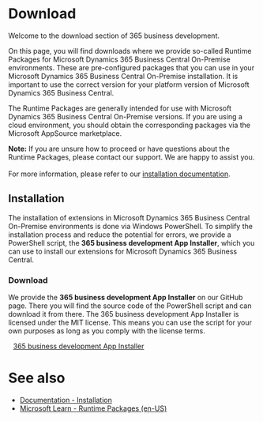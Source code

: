 # Download

Welcome to the download section of 365 business development.

On this page, you will find downloads where we provide so-called Runtime Packages for Microsoft Dynamics 365 Business Central On-Premise environments. These are pre-configured packages that you can use in your Microsoft Dynamics 365 Business Central On-Premise installation. It is important to use the correct version for your platform version of Microsoft Dynamics 365 Business Central.

The Runtime Packages are generally intended for use with Microsoft Dynamics 365 Business Central On-Premise versions. If you are using a cloud environment, you should obtain the corresponding packages via the Microsoft AppSource marketplace.

<div class="alert alert-info">
    <i class="fa-duotone fa-thin fa-lightbulb fa-lg" style="--fa-secondary-color: #00b7c3; --fa-primary-color: #111111;"></i> <strong>Note:</strong> If you are unsure how to proceed or have questions about the Runtime Packages, please contact our support. We are happy to assist you.<br>
    <br>
    For more information, please refer to our <a href="https://docs.365businessdev.com/de-de/installation/introduction.html" target="_blank">installation documentation</a>.
</div>

## Installation 

The installation of extensions in Microsoft Dynamics 365 Business Central On-Premise environments is done via Windows PowerShell. To simplify the installation process and reduce the potential for errors, we provide a PowerShell script, the **365 business development App Installer**, which you can use to install our extensions for Microsoft Dynamics 365 Business Central.

### Download

We provide the **365 business development App Installer** on our GitHub page. There you will find the source code of the PowerShell script and can download it from there. The 365 business development App Installer is licensed under the MIT license. This means you can use the script for your own purposes as long as you comply with the license terms.

<span style="padding-left: 10px;"><a href="https://365businessdev.github.io/downloads/assets/Install-Apps.ps1" target="_blank">365 business development App Installer</a></span>

# See also

 - [Documentation - Installation](https://docs.365businessdev.com/de-de/installation/introduction.html)
 - [Microsoft Learn - Runtime Packages (en-US)](https://learn.microsoft.com/en-us/dynamics365/business-central/dev-itpro/developer/devenv-creating-runtime-packages)